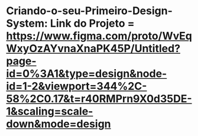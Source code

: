 # Criando-o-seu-Primeiro-Design-System: Link do Projeto = https://www.figma.com/proto/WvEqWxyOzAYvnaXnaPK45P/Untitled?page-id=0%3A1&type=design&node-id=1-2&viewport=344%2C-58%2C0.17&t=r40RMPrn9X0d35DE-1&scaling=scale-down&mode=design

